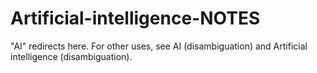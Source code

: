# Artificial-intelligence-NOTES
"AI" redirects here. For other uses, see AI (disambiguation) and Artificial intelligence (disambiguation).
